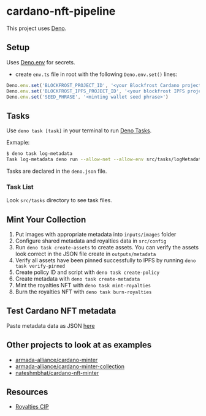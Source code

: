 # cardano-nft-pipeline

This project uses [Deno](https://deno.land/).

## Setup

Uses [Deno.env](https://deno.land/manual@v1.28.0/basics/env_variables#built-in-denoenv) for secrets.

- create `env.ts` file in root with the following `Deno.env.set()` lines:

```typescript
Deno.env.set('BLOCKFROST_PROJECT_ID', '<your Blockfrost Cardano project ID>')
Deno.env.set('BLOCKFROST_IPFS_PROJECT_ID', '<your blockfrost IPFS project ID>')
Deno.env.set('SEED_PHRASE', '<minting wallet seed phrase>')
```

## Tasks

Use `deno task [task]` in your terminal to run [Deno Tasks](https://deno.land/manual@v1.28.3/tools/task_runnerk).

Exmaple:

```bash
$ deno task log-metadata
Task log-metadata deno run --allow-net --allow-env src/tasks/logMetadata.task.ts
```

Tasks are declared in the `deno.json` file.

### Task List

Look `src/tasks` directory to see task files.

## Mint Your Collection

1. Put images with appropriate metadata into `inputs/images` folder
2. Configure shared metadata and royalties data in `src/config`
3. Run `deno task create-assets` to create assets. You can verify the assets look correct in the JSON file create in `outputs/metadata`
4. Verify all assets have been pinned successfully to IPFS by running `deno task verify-pinned`
5. Create policy ID and script with `deno task create-policy`
6. Create metadata with `deno task create-metadata`
7. Mint the royalties NFT with `deno task mint-royalties`
8. Burn the royalties NFT with `deno task burn-royalties`

## Test Cardano NFT metadata

Paste metadata data as JSON [here](https://pool.pm/test/metadata)

## Other projects to look at as examples

- [armada-alliance/cardano-minter](https://github.com/armada-alliance/cardano-minter)
- [armada-alliance/cardano-minter-collection](https://github.com/armada-alliance/cardano-minter-collection)
- [nateshmbhat/cardano-nft-minter](https://github.com/nateshmbhat/cardano-nft-minter)

## Resources

- [Royalties CIP](https://cips.cardano.org/cips/cip27/#simplesummary)
